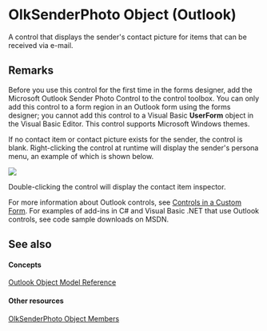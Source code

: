 
# OlkSenderPhoto Object (Outlook)

A control that displays the sender's contact picture for items that can be received via e-mail.


## Remarks

Before you use this control for the first time in the forms designer, add the Microsoft Outlook Sender Photo Control to the control toolbox. You can only add this control to a form region in an Outlook form using the forms designer; you cannot add this control to a Visual Basic  **UserForm** object in the Visual Basic Editor. This control supports Microsoft Windows themes.

If no contact item or contact picture exists for the sender, the control is blank. Right-clicking the control at runtime will display the sender's persona menu, an example of which is shown below.


![](../images/olSenderMenu_ZA10120533.gif)



Double-clicking the control will display the contact item inspector.

For more information about Outlook controls, see  [Controls in a Custom Form](fcba1b34-c526-5d01-8644-cb8852bd2348.md). For examples of add-ins in C# and Visual Basic .NET that use Outlook controls, see code sample downloads on MSDN. 


## See also


#### Concepts


 [Outlook Object Model Reference](73221b13-d8d8-99b8-3394-b95dbbfd5ddc.md)
#### Other resources


 [OlkSenderPhoto Object Members](7f3c23d6-633b-c250-79d0-9f06fd37c17a.md)
